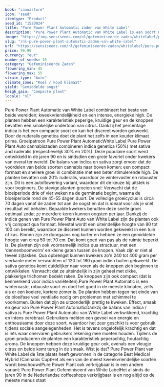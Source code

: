 ```yaml
---
book: "cannastore"
icon: "seed"
itemtype: "Product"
seed_id: "1520024"
title: "Pure Power Plant Automatic zaden van White Label"
description: "Pure Power Plant Automatic van White Label is een soort met 50% indica. De achtergrond van 30% sativa van deze plant zorgt voor een euforische high."
image: "https://img.sensiseeds.com/nl/gefeminiseerde-zaden/whitelabel/pure-power-plant-autoflowering-image.png"
slug: "/nl-pure-power-plant-automatic-zaden-van-white-label"
url: "https://sensiseeds.com/nl/gefeminiseerde-zaden/whitelabel/pure-power-plant-autoflowering?a_aid=cannastore"
price: 99.99
currency: "eur"
number_of_seeds: 10
category: "Gefeminiseerde Zaden"
flowering_min: 45
flowering_max: 55
strain_type: "Auto"
climate_zone: "Koel / koud klimaat"
yield: "Gemiddelde oogst"
heigh_gain: "Compacte plant"
locale: "nl"
---
```

Pure Power Plant Automatic van White Label combineert het beste van beide werelden; kweekvriendelijkheid en een intense, energieke high. De planten hebben een karakteristiek peperige, kruidige geur en de knoppen bevatten een smakelijke ondertoon van citrus. Dankzij het percentage indica is het een compacte soort en kan het discreet worden gekweekt. Door de ruderalis genetica doet de plant het zelfs in een kouder klimaat prima. Groeipatroon Pure Power Plant AutomaticWhite Label Pure Power Plant Auto cannabiszaden combineren indica genetica (50%) met sativa and ruderalis (respectievelijk 30% en 20%). Deze populaire soort werd ontwikkeld in de jaren 90 en is sindsdien een grote favoriet onder kwekers van overal ter wereld. De balans van indica en sativa zorgt ervoor dat de voordelen van beide soorten cannabis naar boven komen: een compact formaat en snellere groei in combinatie met een beter stimulerende high. De planten bevatten ook 20% ruderalis, waardoor ze wintervaster en robuuster zijn. Dit is een autoflowering variant, waardoor dit de keuze bij uitstek is voor beginners. De stevige planten groeien snel: Verwacht dat de bloeiperiode drie of vier weken na de germinatie begint, waarna de bloeiperiode rond de 45-55 dagen duurt. De volledige groeicyclus is circa 70 dagen vanaf de zaden tot aan de oogst en dat is ideaal voor als je snel resultaat wil behalen. Bepaalde kwekers benutten deze snelle groei optimaal zodat ze meerdere keren kunnen oogsten per jaar. Dankzij de indica genen van Pure Power Plant Auto van White Label zijn de planten ook vrij compact qua formaat. Meestal wordt een uiteindelijke hoogte van 80 tot 100 cm bereikt, waardoor ze discreet kunnen worden gekweekt in een tuin of kas. Binnen zijn ze doorgaans nog korter en hebben ze een gemiddelde hoogte van circa 50 tot 70 cm. Dat komt goed van pas als de ruimte beperkt is. De planten zijn ook voornamelijk indica qua structuur, met een ‘dennenboomvorm’ en kleine gaten tussen de knopen. Vaak zijn er niet al teveel zijtakken. Qua opbrengst kunnen kwekers zo’n 240 tot 400 gram per vierkante meter verwachten of 120 tot 180 gram indien buiten gekweekt. De sativa genetica komt duidelijker naar voren als de knoppen zich beginnen te ontwikkelen. Verwacht dat ze uiteindelijk in zijn geheel met dikke, plakkerige trichomen bedekt raken. De knoppen zijn ook compact (dat is kenmerkend voor indica variëteiten).Pure Power Plant Automatic is een wintervaste, robuuste soort en doet het goed in de meeste klimaten, zelfs als er een koelere, kortere zomer is. De planten hebben tegen het einde van de bloeifase veel ventilatie nodig om problemen met schimmel te voorkomen. Buiten dat zijn ze uitzonderlijk prettig te kweken. Effect, smaak en geur van Pure Power Plant AutomaticDankzij de balans van indica / sativa is Pure Power Plant Automatic van White Label verkwikkend, krachtig en intens cerebraal. Gebruikers melden een gevoel van energie en enthousiasme door deze soort, waardoor het zeer geschikt is voor gebruik tijdens sociale aangelegenheden. Het is tevens ongelofelijk krachtig en dat is iets waar onervaren gebruikers rekening mee moeten houden. Tijdens de groei produceren de planten een karakteristiek peperachtig, houtachtig aroma. De knoppen hebben deze kruidige geur ook, evenals een vleugje citrus en beide komt terug in de smaak. Wist je dat? Pure Power Plant van White Label de 1ste plaats heeft gewonnen in de categorie Best Medical Hybrid (Cannabis Cup)Het als een van de meest kweekvriendelijke soorten wordt beschouwdPure Power Plant ook verkrijgbaar is in een andere variant: Pure Power Plant Gefeminiseerd van White LabelHet al sinds de jaren 90 in de Nederlandse coffeeshops verkrijgbaar is en nog altijd op de meeste menus staat
